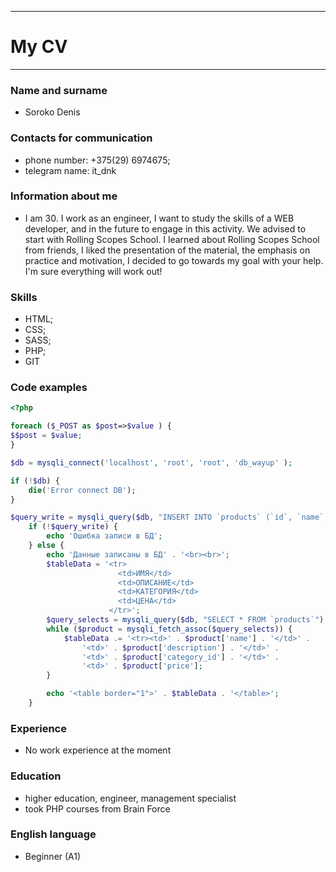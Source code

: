 ***
# My CV #
***
### Name and surname
* Soroko Denis
### Contacts for communication
* phone number: +375(29) 6974675;
* telegram name: it_dnk
### Information about me
* I am 30. I work as an engineer, I want to study the skills of a WEB developer, and in the future to engage in this activity. We advised to start with Rolling Scopes School. I learned about Rolling Scopes School from friends, I liked the presentation of the material, the emphasis on practice and motivation, I decided to go towards my goal with your help. I'm sure everything will work out!
### Skills
* HTML;
* CSS; 
* SASS; 
* PHP; 
* GIT
### Code examples
```PHP 
<?php

foreach ($_POST as $post=>$value ) {
$$post = $value;
}

$db = mysqli_connect('localhost', 'root', 'root', 'db_wayup' );

if (!$db) {
    die('Error connect DB');
}

$query_write = mysqli_query($db, "INSERT INTO `products` (`id`, `name`, `description`, `category_id`, `price`) VALUES (NULL, '$name', '$description', '$category_id', '$price')");
    if (!$query_write) {
        echo 'Ошибка записи в БД';
    } else {
        echo 'Данные записаны в БД' . '<br><br>';
        $tableData = '<tr>
                        <td>ИМЯ</td>
                        <td>ОПИСАНИЕ</td>
                        <td>КАТЕГОРИЯ</td>
                        <td>ЦЕНА</td>
                      </tr>';
        $query_selects = mysqli_query($db, "SELECT * FROM `products`");
        while ($product = mysqli_fetch_assoc($query_selects)) {
            $tableData .= '<tr><td>' . $product['name'] . '</td>' .
                '<td>' . $product['description'] . '</td>' .
                '<td>' . $product['category_id'] . '</td>' .
                '<td>' . $product['price'];
        }

        echo '<table border="1">' . $tableData . '</table>';
    } 
```

### Experience
* No work experience at the moment
### Education
* higher education, engineer, management specialist
* took PHP courses from Brain Force
### English language
* Beginner (A1)